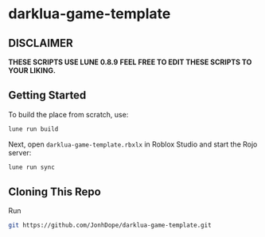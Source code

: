 # darklua-game-template

## DISCLAIMER

**THESE SCRIPTS USE LUNE 0.8.9**
**FEEL FREE TO EDIT THESE SCRIPTS TO YOUR LIKING.**

## Getting Started
To build the place from scratch, use:

```bash
lune run build
```

Next, open `darklua-game-template.rbxlx` in Roblox Studio and start the Rojo server:

```bash
lune run sync
```

## Cloning This Repo
Run
```bash
git https://github.com/JonhDope/darklua-game-template.git
```
